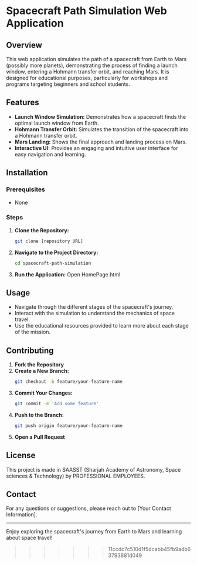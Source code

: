 # Spacecraft Path Simulation Web Application

## Overview
This web application simulates the path of a spacecraft from Earth to Mars (possibly more planets), demonstrating the process of finding a launch window, entering a Hohmann transfer orbit, and reaching Mars. It is designed for educational purposes, particularly for workshops and programs targeting beginners and school students.

## Features
- **Launch Window Simulation:** Demonstrates how a spacecraft finds the optimal launch window from Earth.
- **Hohmann Transfer Orbit:** Simulates the transition of the spacecraft into a Hohmann transfer orbit.
- **Mars Landing:** Shows the final approach and landing process on Mars.
- **Interactive UI:** Provides an engaging and intuitive user interface for easy navigation and learning.

## Installation
### Prerequisites
- None

### Steps
1. **Clone the Repository:**
   ```sh
   git clone [repository URL]
   ```
2. **Navigate to the Project Directory:**
   ```sh
   cd spacecraft-path-simulation
   ```
3. **Run the Application:**
   Open HomePage.html

## Usage
- Navigate through the different stages of the spacecraft's journey.
- Interact with the simulation to understand the mechanics of space travel.
- Use the educational resources provided to learn more about each stage of the mission.

## Contributing
1. **Fork the Repository**
2. **Create a New Branch:**
   ```sh
   git checkout -b feature/your-feature-name
   ```
3. **Commit Your Changes:**
   ```sh
   git commit -m 'Add some feature'
   ```
4. **Push to the Branch:**
   ```sh
   git push origin feature/your-feature-name
   ```
5. **Open a Pull Request**

## License
This project is made in SAASST (Sharjah Academy of Astronomy, Space sciences & Technology) by PROFESSIONAL EMPLOYEES.

## Contact
For any questions or suggestions, please reach out to [Your Contact Information].

---

Enjoy exploring the spacecraft's journey from Earth to Mars and learning about space travel!
>>>>>>> 11ccdc7c510d1f5dcabb45fb9adb63793881d049
